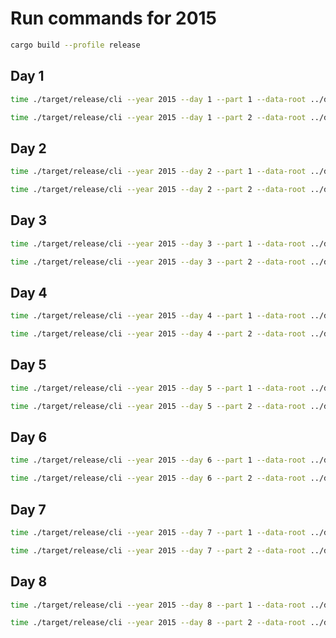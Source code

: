 # Run commands for 2015

```sh
cargo build --profile release
```

## Day 1

```sh
time ./target/release/cli --year 2015 --day 1 --part 1 --data-root ../data/
```

```sh
time ./target/release/cli --year 2015 --day 1 --part 2 --data-root ../data/
```

## Day 2
```sh
time ./target/release/cli --year 2015 --day 2 --part 1 --data-root ../data/
```

```sh
time ./target/release/cli --year 2015 --day 2 --part 2 --data-root ../data/
```

## Day 3
```sh
time ./target/release/cli --year 2015 --day 3 --part 1 --data-root ../data/
```

```sh
time ./target/release/cli --year 2015 --day 3 --part 2 --data-root ../data/
```

## Day 4

```sh
time ./target/release/cli --year 2015 --day 4 --part 1 --data-root ../data/
```

```sh
time ./target/release/cli --year 2015 --day 4 --part 2 --data-root ../data/
```

## Day 5

```sh
time ./target/release/cli --year 2015 --day 5 --part 1 --data-root ../data/
```

```sh
time ./target/release/cli --year 2015 --day 5 --part 2 --data-root ../data/
```

## Day 6

```sh
time ./target/release/cli --year 2015 --day 6 --part 1 --data-root ../data/
```

```sh
time ./target/release/cli --year 2015 --day 6 --part 2 --data-root ../data/
```

## Day 7

```sh
time ./target/release/cli --year 2015 --day 7 --part 1 --data-root ../data/
```

```sh
time ./target/release/cli --year 2015 --day 7 --part 2 --data-root ../data/
```

## Day 8

```sh
time ./target/release/cli --year 2015 --day 8 --part 1 --data-root ../data/
```

```sh
time ./target/release/cli --year 2015 --day 8 --part 2 --data-root ../data/
```